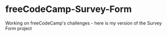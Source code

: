 # freeCodeCamp-Survey-Form
Working on freeCodeCamp's challenges - here is my version of the Survey Form project
